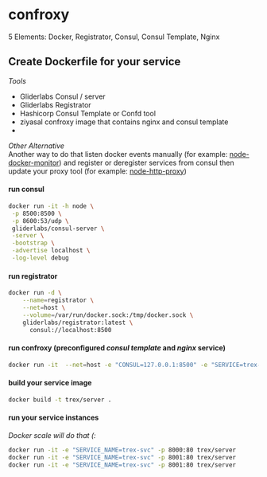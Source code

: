 # confroxy
5 Elements:  Docker, Registrator, Consul, Consul Template, Nginx

## Create Dockerfile for your service

*Tools*
 - Gliderlabs Consul / server
 - Gliderlabs Registrator
 - Hashicorp Consul Template or Confd tool
 - ziyasal confroxy image that contains nginx and consul template 
 - 
 
_Other Alternative_  
Another way to do that listen docker events manually (for example: [node-docker-monitor](https://github.com/Beh01der/node-docker-monitor))
and register or deregister services from consul then update your proxy tool (for example: [node-http-proxy](https://github.com/nodejitsu/node-http-proxy))


#### run consul

```sh
docker run -it -h node \
 -p 8500:8500 \
 -p 8600:53/udp \
 gliderlabs/consul-server \
 -server \
 -bootstrap \
 -advertise localhost \
 -log-level debug
```

####  run registrator

```sh
docker run -d \
    --name=registrator \
    --net=host \
    --volume=/var/run/docker.sock:/tmp/docker.sock \
    gliderlabs/registrator:latest \
      consul://localhost:8500

```

####  run confroxy (preconfigured _consul template_ and _nginx_ service)

```sh
docker run -it  --net=host -e "CONSUL=127.0.0.1:8500" -e "SERVICE=trex-svc" -p 80:80 confroxy
```

####  build your service image

```sh
docker build -t trex/server .
```
####  run your service instances

_Docker scale will do that (:_ 

```sh
docker run -it -e "SERVICE_NAME=trex-svc" -p 8000:80 trex/server
docker run -it -e "SERVICE_NAME=trex-svc" -p 8001:80 trex/server
docker run -it -e "SERVICE_NAME=trex-svc" -p 8001:80 trex/server
```
